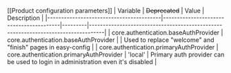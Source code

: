 [[Product configuration parameters]]
| Variable                                | ~~Deprecated~~                          | Value   | Description                                                                       |
|-----------------------------------------|-----------------------------------------|---------|-----------------------------------------------------------------------------------|
| core.authentication.baseAuthProvider    | core.authentication.baseAuthProvider    |         | Used to replace "welcome" and "finish" pages in easy-config                  |
| core.authentication.primaryAuthProvider | core.authentication.primaryAuthProvider | 'local' | Primary auth provider can be used to login in administration even it's disabled   |